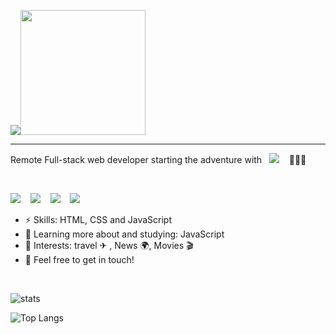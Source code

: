 ![](https://user-images.githubusercontent.com/99088112/171981203-5fb41937-837e-4d51-ae47-b8cd88309d21.png)<img src="https://user-images.githubusercontent.com/99088112/171971425-393f9028-2e83-412f-96b5-c1435be4264c.gif" height="200" />
<hr>

Remote Full-stack web developer starting the adventure with &nbsp;&nbsp;<img src="https://img.shields.io/badge/Microverse-blueviolet"/> &nbsp;&nbsp; 🚀👩‍🚀 

<br>

<a href="https://www.linkedin.com/in/andrea-a-384903224/" rel="nofollow"><img src="https://img.shields.io/badge/LinkedIn-0077B5?style=for-the-badge&logo=linkedin&logoColor=white"/></a>
&nbsp;&nbsp;
<a href="mailto:aa5887687@gmail.com" rel="nofollow"><img src="https://img.shields.io/badge/Gmail-D14836?style=for-the-badge&logo=gmail&logoColor=white"/></a>
&nbsp;&nbsp;
<a href="https://twitter.com/AndreaA07211436" rel="nofollow"><img src="https://img.shields.io/badge/Twitter-1DA1F2?style=for-the-badge&logo=twitter&logoColor=white"/></a>
&nbsp;&nbsp;
<a href="https://github.com/Alondra87/" rel="nofollow"><img src="https://img.shields.io/badge/GitHub-100000?style=for-the-badge&logo=github&logoColor=white"/></a>

- ⚡ Skills: HTML, CSS and JavaScript
- 🌱 Learning more about and studying: JavaScript
- 💜 Interests: travel ✈ , News 🌍, Movies 🎬
- 👋 Feel free to get in touch!
<br>

![stats](https://github-readme-stats.vercel.app/api?username=Alondra87&show_icons=true&theme=radical)

![Top Langs](https://github-readme-stats.vercel.app/api/top-langs/?username=Alondra87&hide=shell,ruby&theme=tokyonight)
<!--https://img.shields.io/badge/website-000000?style=for-the-badge&logo=About.me&logoColor=white-->

<!--
**Alondra87/Alondra87** is a ✨ _special_ ✨ repository because its `README.md` (this file) appears on your GitHub profile.

Here are some ideas to get you started:

- 🔭 I’m currently working on ...
- 🌱 I’m currently learning ...
- 👯 I’m looking to collaborate on ...![1](https://user-images.githubusercontent.com/99088112/171981188-8aedf43b-4d12-489d-9006-8ad6df1e838a.png)

- 🤔 I’m looking for help with ...
- 💬 Ask me about ...
- 📫 How to reach me: ...
- 😄 Pronouns: ...
- ⚡ Fun fact: ...
-->
